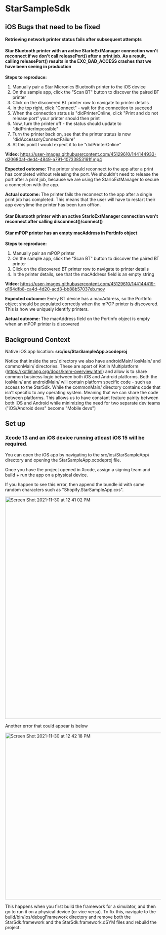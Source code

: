 # StarSampleSdk

## iOS Bugs that need to be fixed

#### Retrieving network printer status fails after subsequent attempts

#### Star Bluetooth printer with an active StarIoExtManager connection won't reconnect if we don't call releasePort() after a print job. As a result, calling releasePort() results in the EXC_BAD_ACCESS crashes that we have been seeing in production

  **Steps to reproduce:**
  1. Manually pair a Star Micronics Bluetooth printer to the iOS device
  2. On the sample app, click the "Scan BT" button to discover the paired BT printer
  3. Click on the discovered BT printer row to navigate to printer details
  4. In the top right, click "Connect" - wait for the connection to succeed 
  5. When the connection status is "didPrinterOnline, click "Print and do not release port" your printer should then print
  6. Now, turn the printer off - the status should update to "didPrinterImpossible"
  7. Turn the printer back on, see that the printer status is now "didAccessoryConnectFailure"
  8. At this point I would expect it to be "didPrinterOnline"

  **Video:** https://user-images.githubusercontent.com/45129610/144144933-d20680af-ded4-4849-a791-10733853161f.mp4

  **Expected outcome:**
  The printer should reconnect to the app after a print has completed without releasing the port. We shouldn't need to release the port after a print job, because we are using the StarIoExtManager to secure a connection with the app. 
  
  **Actual outcome:**
  The printer fails the reconnect to the app after a single print job has completed. This means that the user will have to restart their app everytime the printer has been turn off/on.

#### Star Bluetooth printer with an active StarIoExtManager connection won't reconnect after calling disconnect()/connect()

#### Star mPOP printer has an empty macAddress in PortInfo object
  **Steps to reproduce:**
  1. Manually pair an mPOP printer
  2. On the sample app, click the "Scan BT" button to discover the paired BT printer
  3. Click on the discovered BT printer row to navigate to printer details
  4. In the printer details, see that the macAddress field is an empty string
  
  **Video:** 
  https://user-images.githubusercontent.com/45129610/144144419-d164dfb8-ca4d-4d20-acd3-bb88b57037eb.mov

  **Expected outcome:**
  Every BT device has a macAddress, so the PortInfo object should be populated correctly when the mPOP printer is discovered. This is how we uniquely identify printers. 
  
  **Actual outcome:**
  The macAddress field on the PortInfo object is empty when an mPOP printer is discovered
  
## Background Context

Native iOS app location: **src/ios/StarSampleApp.xcodeproj**

Notice that inside the src/ directory we also have androidMain/ iosMain/ and commonMain/ directories. These are apart of Kotlin Multiplatform (https://kotlinlang.org/docs/kmm-overview.html) and allow is to share common business logic between both iOS and Android platforms. Both the iosMain/ and androidMain/ will contain platform specific code - such as access to the StarSdk. While the commonMain/ directory contains code that isn't specific to any operating system. Meaning that we can share the code between platforms. This allows us to have constant feature pairity between both iOS and Android while minimizing the need for two separate dev teams ("iOS/Android devs" become "Mobile devs")

## Set up

### Xcode 13 and an iOS device running atleast iOS 15 will be required. 

You can open the iOS app by navigating to the src/ios/StarSampleApp/ directory and opening the StarSampleApp.xcodeproj file. 

Once you have the project opened in Xcode, assign a signing team and build + run the app on a physical device.

If you happen to see this error, then append the bundle id with some random characters such as "Shopify.StarSampleApp.cxs".

<img width="720" alt="Screen Shot 2021-11-30 at 12 41 02 PM" src="https://user-images.githubusercontent.com/45129610/144099415-59f9323f-3190-4e98-85ad-414a1c01394a.png">

Another error that could appear is below

<img width="540" alt="Screen Shot 2021-11-30 at 12 42 18 PM" src="https://user-images.githubusercontent.com/45129610/144099609-7c73b85e-7898-47df-b280-ce5cb72b1e51.png">

This happens when you first build the framework for a simulator, and then go to run it on a physical device (or vice versa). To fix this, navigate to the build/bin/ios/debugFramework directory and remove both the StarSdk.framework and the StarSdk.framework.dSYM files and rebuild the project. 

